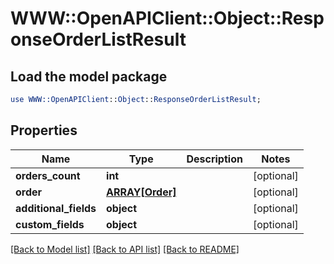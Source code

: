 # WWW::OpenAPIClient::Object::ResponseOrderListResult

## Load the model package
```perl
use WWW::OpenAPIClient::Object::ResponseOrderListResult;
```

## Properties
Name | Type | Description | Notes
------------ | ------------- | ------------- | -------------
**orders_count** | **int** |  | [optional] 
**order** | [**ARRAY[Order]**](Order.md) |  | [optional] 
**additional_fields** | **object** |  | [optional] 
**custom_fields** | **object** |  | [optional] 

[[Back to Model list]](../README.md#documentation-for-models) [[Back to API list]](../README.md#documentation-for-api-endpoints) [[Back to README]](../README.md)


